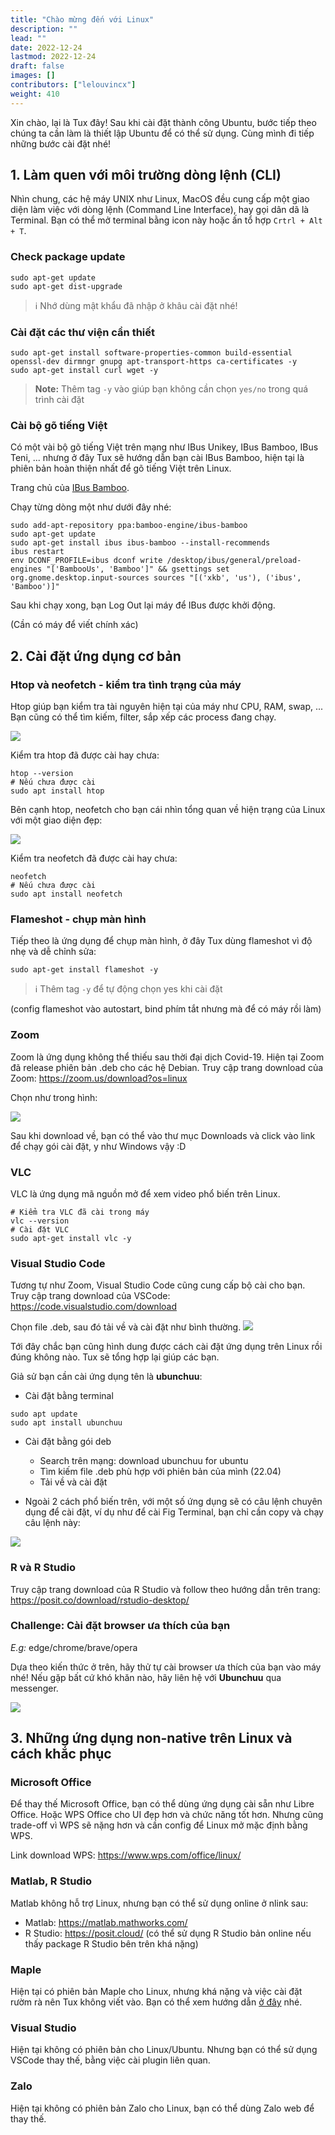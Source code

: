 ```yaml
---
title: "Chào mừng đến với Linux"
description: ""
lead: ""
date: 2022-12-24
lastmod: 2022-12-24
draft: false
images: []
contributors: ["lelouvincx"]
weight: 410
---
```


Xin chào, lại là Tux đây! Sau khi cài đặt thành công Ubuntu, bước tiếp theo chúng ta cần làm là thiết lập Ubuntu để có thể sử dụng. Cùng mình đi tiếp những bước cài đặt nhé!

## 1. Làm quen với môi trường dòng lệnh (CLI)

Nhìn chung, các hệ máy UNIX như Linux, MacOS đều cung cấp một giao diện làm việc với dòng lệnh (Command Line Interface), hay gọi dân dã là Terminal. Bạn có thể mở terminal bằng icon này hoặc ấn tổ hợp `Crtrl + Alt + T`.

### Check package update
```bash=
sudo apt-get update
sudo apt-get dist-upgrade
```

> :information_source: Nhớ dùng mật khẩu đã nhập ở khâu cài đặt nhé!

### Cài đặt các thư viện cần thiết
```bash=
sudo apt-get install software-properties-common build-essential openssl-dev dirmngr gnupg apt-transport-https ca-certificates -y
sudo apt-get install curl wget -y
```

> **Note:** Thêm tag `-y` vào giúp bạn không cần chọn `yes/no` trong quá trình cài đặt

### Cài bộ gõ tiếng Việt

Có một vài bộ gõ tiếng Việt trên mạng như IBus Unikey, IBus Bamboo, IBus Teni, ... nhưng ở đây Tux sẽ hướng dẫn bạn cài IBus Bamboo, hiện tại là phiên bản hoàn thiện nhất để gõ tiếng Việt trên Linux.

Trang chủ của [IBus Bamboo](https://github.com/BambooEngine/ibus-bamboo).

Chạy từng dòng một như dưới đây nhé:

```bash=
sudo add-apt-repository ppa:bamboo-engine/ibus-bamboo
sudo apt-get update
sudo apt-get install ibus ibus-bamboo --install-recommends
ibus restart
env DCONF_PROFILE=ibus dconf write /desktop/ibus/general/preload-engines "['BambooUs', 'Bamboo']" && gsettings set org.gnome.desktop.input-sources sources "[('xkb', 'us'), ('ibus', 'Bamboo')]"
```

Sau khi chạy xong, bạn Log Out lại máy để IBus được khởi động.

(Cần có máy để viết chính xác)

## 2. Cài đặt ứng dụng cơ bản

### Htop và neofetch - kiểm tra tình trạng của máy

Htop giúp bạn kiểm tra tài nguyên hiện tại của máy như CPU, RAM, swap, ... Bạn cũng có thể tìm kiếm, filter, sắp xếp các process đang chạy.

![](https://i.imgur.com/88xvSO5.png)

Kiểm tra htop đã được cài hay chưa:

```bash=
htop --version
# Nếu chưa được cài
sudo apt install htop
```

Bên cạnh htop, neofetch cho bạn cái nhìn tổng quan về hiện trạng của Linux với một giao diện đẹp:

![](https://i.imgur.com/XX3ewNG.png)

Kiểm tra neofetch đã được cài hay chưa:
```bash=
neofetch
# Nếu chưa được cài
sudo apt install neofetch
```

### Flameshot - chụp màn hình

Tiếp theo là ứng dụng để chụp màn hình, ở đây Tux dùng flameshot vì độ nhẹ và dễ chỉnh sửa:

```bash=
sudo apt-get install flameshot -y
```

> :information_source: Thêm tag `-y` để tự động chọn yes khi cài đặt

(config flameshot vào autostart, bind phím tắt nhưng mà để có máy rồi làm)

### Zoom

Zoom là ứng dụng không thể thiếu sau thời đại dịch Covid-19. Hiện tại Zoom đã release phiên bản .deb cho các hệ Debian. Truy cập trang download của Zoom: https://zoom.us/download?os=linux

Chọn như trong hình:

![](https://i.imgur.com/dmAReAH.png)

Sau khi download về, bạn có thể vào thư mục Downloads và click vào link để chạy gói cài đặt, y như Windows vậy :D

### VLC

VLC là ứng dụng mã nguồn mở để xem video phổ biến trên Linux.

```bash=
# Kiểm tra VLC đã cài trong máy
vlc --version
# Cài đặt VLC
sudo apt-get install vlc -y
```

### Visual Studio Code

Tương tự như Zoom, Visual Studio Code cũng cung cấp bộ cài cho bạn. Truy cập trang download của VSCode: https://code.visualstudio.com/download

Chọn file .deb, sau đó tải về và cài đặt như bình thường.
![](https://i.imgur.com/2MewLMw.png)

Tới đây chắc bạn cũng hình dung được cách cài đặt ứng dụng trên Linux rồi đúng không nào. Tux sẽ tổng hợp lại giúp các bạn.

Giả sử bạn cần cài ứng dụng tên là **ubunchuu**:

- Cài đặt bằng terminal

```bash=
sudo apt update
sudo apt install ubunchuu
```

- Cài đặt bằng gói deb
    - Search trên mạng: download ubunchuu for ubuntu
    - Tìm kiếm file .deb phù hợp với phiên bản của mình (22.04)
    - Tải về và cài đặt

- Ngoài 2 cách phổ biến trên, với một số ứng dụng sẽ có câu lệnh chuyên dụng để cài đặt, ví dụ như để cài Fig Terminal, bạn chỉ cần copy và chạy câu lệnh này:

![](https://i.imgur.com/g48j4ao.png)

### R và R Studio

Truy cập trang download của R Studio và follow theo hướng dẫn trên trang: https://posit.co/download/rstudio-desktop/

### Challenge: Cài đặt browser ưa thích của bạn 
*E.g:* edge/chrome/brave/opera

Dựa theo kiến thức ở trên, hãy thử tự cài browser ưa thích của bạn vào máy nhé! Nếu gặp bất cứ khó khăn nào, hãy liên hệ với **Ubunchuu** qua messenger.

![](https://i.imgur.com/K0tnDFP.png)

## 3. Những ứng dụng non-native trên Linux và cách khắc phục

### Microsoft Office

Để thay thế Microsoft Office, bạn có thể dùng ứng dụng cài sẵn như Libre Office. Hoặc WPS Office cho UI đẹp hơn và chức năng tốt hơn. Nhưng cũng trade-off vì WPS sẽ nặng hơn và cần config để Linux mở mặc định bằng WPS. 

Link download WPS: https://www.wps.com/office/linux/

### Matlab, R Studio

Matlab không hỗ trợ Linux, nhưng bạn có thể sử dụng online ở nlink sau:
- Matlab: https://matlab.mathworks.com/
- R Studio: https://posit.cloud/ (có thể sử dụng R Studio bản online nếu thấy package R Studio bên trên khá nặng)

### Maple

Hiện tại có phiên bản Maple cho Linux, nhưng khá nặng và việc cài đặt rườm rà nên Tux không viết vào. Bạn có thể xem hướng dẫn [ở đây](https://cyanogenmods.org/how-to-install-maple-in-ubuntu-linux/) nhé.

### Visual Studio

Hiện tại không có phiên bản cho Linux/Ubuntu. Nhưng bạn có thể sử dụng VSCode thay thế, bằng việc cài plugin liên quan.

### Zalo

Hiện tại không có phiên bản Zalo cho Linux, bạn có thể dùng Zalo web để thay thế.
